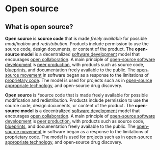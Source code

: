# Open source

## What is open source?

**Open source** is **source code** that is made *freely available* for possible *modification* and *redistribution*. Products include permission to use the source code, design documents, or content of the product. The **open-source model** is a decentralized [software development](/wiki/Software_development "Software development") model that encourages [open collaboration](/wiki/Open_collaboration). A main principle of [open-source software development](/wiki/Open-source_software_development "Open-source software development") is [peer production](/wiki/Peer_production "Peer production"), with products such as source code, [blueprints](/wiki/Blueprint "Blueprint"), and documentation freely available to the public. The [open-source movement](/wiki/Open-source_movement "Open-source movement") in software began as a response to the limitations of [proprietary code](/wiki/Proprietary_software "Proprietary software"). The model is used for projects such as in [open-source appropriate technology](/wiki/Open-source_appropriate_technology "Open-source appropriate technology"), and open-source drug discovery.

**Open source** is *source code that is made freely available for possible modification and redistribution. Products include permission to use the source code, design documents, or content of the product. The **open-source model** is a decentralized [software development](/wiki/Software_development "Software development") model that encourages [open collaboration](/wiki/Open_collaboration). A main principle of [open-source software development](/wiki/Open-source_software_development "Open-source software development") is [peer production](/wiki/Peer_production "Peer production"), with products such as source code, [blueprints](/wiki/Blueprint "Blueprint"), and documentation freely available to the public. The [open-source movement](/wiki/Open-source_movement "Open-source movement") in software began as a response to the limitations of [proprietary code](/wiki/Proprietary_software "Proprietary software"). The model is used for projects such as in [open-source appropriate technology](/wiki/Open-source_appropriate_technology "Open-source appropriate technology"), and open-source drug discovery.